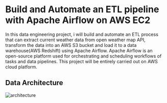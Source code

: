 # Build and Automate an ETL pipeline with Apache Airflow on AWS EC2

In this data engineering project, i will build and automate an ETL process that can extract current weather data from open weather map API, transform the data into an AWS S3 bucket and load it to a data warehouse(AWS Redshift) using Apache Airflow. Apache Airflow is an open-source platform used for orchestrating and scheduling workflows of tasks and data pipelines. This project will be entirely carried out on AWS cloud platform.

<h2>Data Architecture</h2>

![architecture](https://github.com/Undisputed-jay/Build-and-automate-an-ETL-pipeline-with-Apache-Airflow-on-AWS-EC2/assets/76854346/359f4737-8e84-42ab-aec2-9cda9c94e855)
